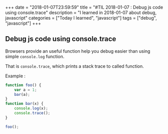 +++
date = "2018-01-07T23:59:59"
title = "#TIL 2018-01-07 : Debug js code using console.trace"
description = "I learned in 2018-01-07 about debug, javascript"
categories = ["Today I learned", "javascript"]
tags = ["debug", "javascript"]
+++



## Debug js code using console.trace

Browsers provide an useful function help you debug easier than using simple `console.log` function.

That is `console.trace`, which prints a stack trace to called function.

Example :

```js
function foo() {
	var a = 1;
	bar(a);
}
function bar(x) {
	console.log(x);
	console.trace();
}

foo();
```
